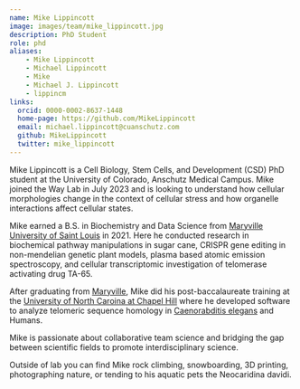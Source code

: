 ```yaml
---
name: Mike Lippincott
image: images/team/mike_lippincott.jpg
description: PhD Student
role: phd
aliases:
    - Mike Lippincott
    - Michael Lippincott
    - Mike
    - Michael J. Lippincott
    - lippincm
links:
  orcid: 0000-0002-8637-1448
  home-page: https://github.com/MikeLippincott
  email: michael.lippincott@cuanschutz.com
  github: MikeLippincott
  twitter: mike_lippincott
---
```


Mike Lippincott is a Cell Biology, Stem Cells, and Development (CSD) PhD student at the University of Colorado, Anschutz Medical Campus. Mike joined the Way Lab in July 2023 and is looking to understand how cellular morphologies change in the context of cellular stress and how organelle interactions affect cellular states.

Mike earned a B.S. in Biochemistry and Data Science from [Maryville University of Saint Louis](https://www.maryville.edu/) in 2021. Here he conducted research in biochemical pathway manipulations in sugar cane, CRISPR gene editing in non-mendelian genetic plant models, plasma based atomic emission spectroscopy, and cellular transcriptomic investigation of telomerase activating drug TA-65.

After graduating from [Maryville](https://www.maryville.edu/), Mike did his post-baccalaureate training at the [University of North Caroina at Chapel Hill](https://www.unc.edu/) where he developed software to analyze telomeric sequence homology in [Caenorabditis elegans](http://www.wormbook.org/) and Humans. 

Mike is passionate about collaborative team science and bridging the gap between scientific fields to promote interdisciplinary science. 

Outside of lab you can find Mike rock climbing, snowboarding, 3D printing, photographing nature, or tending to his aquatic pets the Neocaridina davidi.

